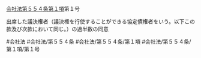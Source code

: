 [会社法第５５４条第１項](会社法＿＿＿＿第５５４条第１項)第１号

出席した議決権者（議決権を行使することができる協定債権者をいう。以下この款及び次款において同じ。）の過半数の同意


#会社法
#会社法/第５５４条
#会社法/第５５４条/第１項
#会社法/第５５４条/第１項/第１号
